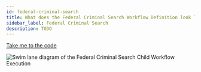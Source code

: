```yaml
---
id: federal-criminal-search
title: What does the Federal Criminal Search Workflow Definition look like?
sidebar_label: Federal Criminal Search
description: TODO
---
```


<!--SNIPSTART background-checks-federal-criminal-workflow-definition-->

[Take me to the code](https://github.com/temporalio/background-checks/blob/main/workflows/federal_criminal_search.go)

<!--SNIPEND-->

![Swim lane diagram of the Federal Criminal Search Child Workflow Execution](/diagrams/background-checks/federal-criminal-search-flow.svg)
